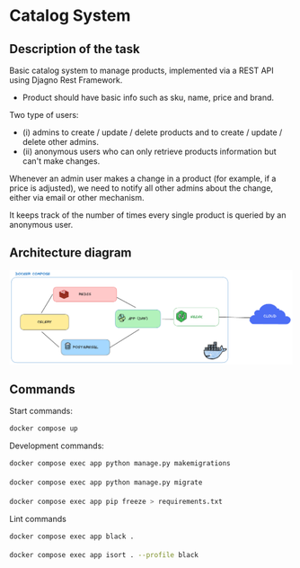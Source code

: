 # Catalog System

## Description of the task

Basic catalog system to manage products, implemented via a REST API using Djagno Rest Framework.

- Product should have basic info such as sku, name, price and brand.

Two type of users:

- (i) admins to create / update / delete products and to create / update / delete other admins.
- (ii) anonymous users who can only retrieve products information but can't make changes.

Whenever an admin user makes a change in a product (for example, if a price is adjusted), we need to notify all other admins about the change, either via email or other mechanism.

It keeps track of the number of times every single product is queried by an anonymous user.

## Architecture diagram

![Project Diagram](./assets/diagram.png)

## Commands

Start commands:

```sh
docker compose up
```

Development commands:

```sh
docker compose exec app python manage.py makemigrations

docker compose exec app python manage.py migrate

docker compose exec app pip freeze > requirements.txt
```

Lint commands

```sh
docker compose exec app black .

docker compose exec app isort . --profile black
```
